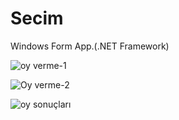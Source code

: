 # Secim
 Windows Form App.(.NET Framework)
 
![oy verme-1](https://github.com/Aakcayy/Secim/assets/124554775/8fa934ea-3abe-4fbd-a078-372d33559da9)
 
![Oy verme-2](https://github.com/Aakcayy/Secim/assets/124554775/2dbeba70-504e-4910-b098-4a132892d2c4)


![oy sonuçları](https://github.com/Aakcayy/Secim/assets/124554775/53b57564-78c4-43a8-86b7-baf699ef125d)
